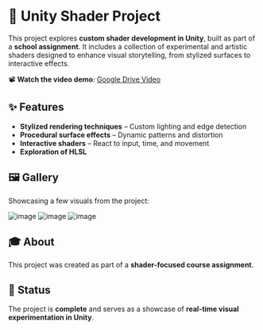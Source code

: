 # 🎨 Unity Shader Project  

This project explores **custom shader development in Unity**, built as part of a **school assignment**. It includes a collection of experimental and artistic shaders designed to enhance visual storytelling, from stylized surfaces to interactive effects.  

📽️ **Watch the video demo**: [Google Drive Video](https://drive.google.com/file/d/1G24tGIkOD_FH1lzcDmMdCdMo2i43DWOY/view?usp=drive_link)

## ✨ Features  

- **Stylized rendering techniques** – Custom lighting and edge detection  
- **Procedural surface effects** – Dynamic patterns and distortion  
- **Interactive shaders** – React to input, time, and movement  
- **Exploration of HLSL**  

## 🖼️ Gallery  

Showcasing a few visuals from the project:  

![image](https://github.com/user-attachments/assets/b4e9c2ea-212a-4fbd-a1cb-a2bdfaa03ab3) 
![image](https://github.com/user-attachments/assets/8d5505b1-57ad-4bf6-a896-12695e63645e)
![image](https://github.com/user-attachments/assets/7f6b22af-0a53-4ca0-b800-c2d89fb6bfbf)

## 🎓 About  

This project was created as part of a **shader-focused course assignment**.

## 📌 Status  

The project is **complete** and serves as a showcase of **real-time visual experimentation in Unity**.  
